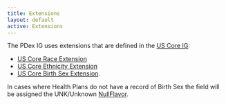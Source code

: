 ```yaml
---
title: Extensions
layout: default
active: Extensions
---
```


The PDex IG uses extensions that are defined in the [US Core IG](http://hl7.org/fhir/us/core/2019Jan/profiles.html#extensions):
* 	[US Core Race Extension](http://hl7.org/fhir/us/core/2019Jan/StructureDefinition-us-core-race.html)
* 	[US Core Ethnicity Extension](http://hl7.org/fhir/us/core/2019Jan/StructureDefinition-us-core-ethnicity.html)
* 	[US Core Birth Sex Extension](http://hl7.org/fhir/us/core/2019Jan/StructureDefinition-us-core-birthsex.html). 

In cases where Health Plans do not have a record of Birth Sex the field will be assigned the UNK/Unknown  [NullFlavor](http://build.fhir.org/v3/NullFlavor/cs.html).
